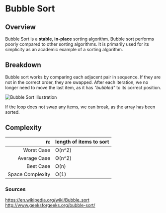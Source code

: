 # Bubble Sort

## Overview
Bubble Sort is a **stable**, **in-place** sorting algorithm.  Bubble sort performs poorly compared to other sorting algorithms.  It is primarily used for its simplicity as an academic example of a sorting algorithm.

## Breakdown
Bubble sort works by comparing each adjacent pair in sequence.  If they are not in the correct order, they are swapped. After each iteration,  we no longer need to move the last item, as it has *"bubbled"* to its correct position.  

![Bubble Sort Illustration](https://upload.wikimedia.org/wikipedia/commons/c/c8/Bubble-sort-example-300px.gif "Bubble Sort Illustration")

If the loop does not swap any items, we can break, as the array has been sorted.

## Complexity
n: | length of items to sort
-----:|---
Worst Case | O(n^2)
Average Case | Θ(n^2)
Best Case | Ω(n)
Space Complexity | O(1)

### Sources
<https://en.wikipedia.org/wiki/Bubble_sort>
<http://www.geeksforgeeks.org/bubble-sort/>


